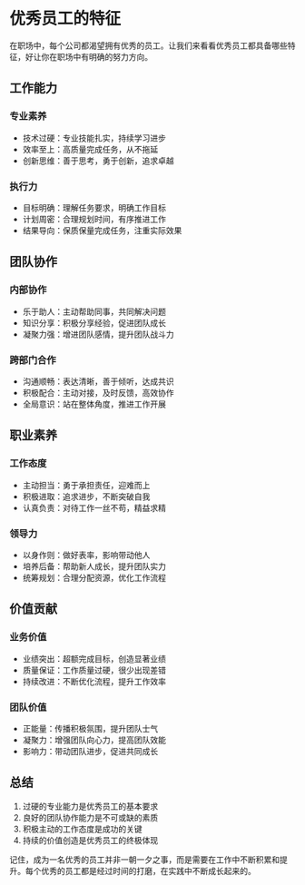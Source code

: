 # 优秀员工的特征

在职场中，每个公司都渴望拥有优秀的员工。让我们来看看优秀员工都具备哪些特征，好让你在职场中有明确的努力方向。

## 工作能力

### 专业素养
- 技术过硬：专业技能扎实，持续学习进步
- 效率至上：高质量完成任务，从不拖延
- 创新思维：善于思考，勇于创新，追求卓越

### 执行力
- 目标明确：理解任务要求，明确工作目标
- 计划周密：合理规划时间，有序推进工作
- 结果导向：保质保量完成任务，注重实际效果

## 团队协作

### 内部协作
- 乐于助人：主动帮助同事，共同解决问题
- 知识分享：积极分享经验，促进团队成长
- 凝聚力强：增进团队感情，提升团队战斗力

### 跨部门合作
- 沟通顺畅：表达清晰，善于倾听，达成共识
- 积极配合：主动对接，及时反馈，高效协作
- 全局意识：站在整体角度，推进工作开展

## 职业素养

### 工作态度
- 主动担当：勇于承担责任，迎难而上
- 积极进取：追求进步，不断突破自我
- 认真负责：对待工作一丝不苟，精益求精

### 领导力
- 以身作则：做好表率，影响带动他人
- 培养后备：帮助新人成长，提升团队实力
- 统筹规划：合理分配资源，优化工作流程

## 价值贡献

### 业务价值
- 业绩突出：超额完成目标，创造显著业绩
- 质量保证：工作质量过硬，很少出现差错
- 持续改进：不断优化流程，提升工作效率

### 团队价值
- 正能量：传播积极氛围，提升团队士气
- 凝聚力：增强团队向心力，提高团队效能
- 影响力：带动团队进步，促进共同成长

## 总结

1. 过硬的专业能力是优秀员工的基本要求
2. 良好的团队协作能力是不可或缺的素质
3. 积极主动的工作态度是成功的关键
4. 持续的价值创造是优秀员工的终极体现

记住，成为一名优秀的员工并非一朝一夕之事，而是需要在工作中不断积累和提升。每个优秀的员工都是经过时间的打磨，在实践中不断成长起来的。